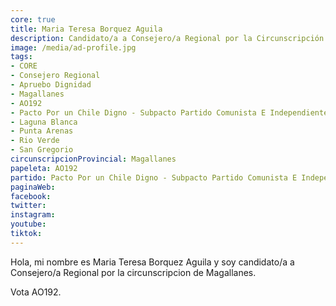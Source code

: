 ```yaml
---
core: true
title: Maria Teresa Borquez Aguila
description: Candidato/a a Consejero/a Regional por la Circunscripción de Magallanes
image: /media/ad-profile.jpg
tags:
- CORE
- Consejero Regional
- Apruebo Dignidad
- Magallanes
- AO192
- Pacto Por un Chile Digno - Subpacto Partido Comunista E Independientes - Partido Comunista De Chile
- Laguna Blanca
- Punta Arenas
- Rio Verde
- San Gregorio
circunscripcionProvincial: Magallanes
papeleta: AO192
partido: Pacto Por un Chile Digno - Subpacto Partido Comunista E Independientes - Partido Comunista De Chile
paginaWeb:
facebook:
twitter:
instagram:
youtube:
tiktok:
---
```

Hola, mi nombre es Maria Teresa Borquez Aguila y soy candidato/a a Consejero/a Regional por la circunscripcion de Magallanes.

Vota AO192.